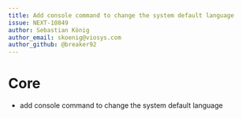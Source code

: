 ```yaml
---
title: Add console command to change the system default language
issue: NEXT-10849
author: Sebastian König
author_email: skoenig@viosys.com
author_github: @breaker92
---
```

# Core
* add console command to change the system default language
